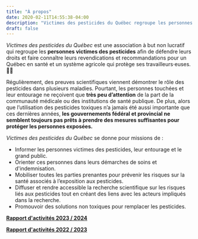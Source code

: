 ```yaml
---
title: "À propos"
date: 2020-02-11T14:55:38-04:00
description: "Victimes des pesticides du Québec regroupe les personnes victimes des pesticides afin de défendre leurs droit pour un Québec en santé sans pesticides."
draft: false
---
```


*Victimes des pesticides du Québec* est une association à but non lucratif qui regroupe les **personnes victimes des pesticides** afin de défendre leurs droits et faire connaître leurs revendications et recommandations pour un Québec en santé et un système agricole qui protège ses travailleurs·euses. 🌾🌽

Régulièrement, des preuves scientifiques viennent démontrer le rôle des pesticides dans plusieurs maladies.
Pourtant, les personnes touchées et leur entourage ne reçoivent que **très peu d’attention** de la part de 
la communauté médicale ou des institutions de santé publique. De plus, alors que l’utilisation des pesticides toxiques n’a jamais été aussi importante que ces dernières années, **les gouvernements fédéral et provincial ne semblent toujours pas prêts à prendre des mesures suffisantes pour protéger les personnes exposées.**

*Victimes des pesticides du Québec* se donne pour missions de :

* Informer les personnes victimes des pesticides, leur entourage et le grand public.
* Orienter ces personnes dans leurs démarches de soins et d'indemnisation.
* Mobiliser toutes les parties prenantes pour prévenir les risques sur la santé associés à l’exposition aux pesticides.
* Diffuser et rendre accessible la recherche scientifique sur les risques liés aux pesticides tout en créant des liens avec les acteurs impliqués dans la recherche.
* Promouvoir des solutions non toxiques pour remplacer les pesticides.

**[Rapport d'activités 2023 / 2024](Rapport-annuel-20232023.pdf)**

**[Rapport d'activités 2022 / 2023](Rapport-annuel_2022:2023.pdf)**
